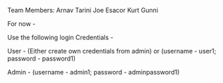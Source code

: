 Team Members:
Arnav
Tarini
Joe
Esacor
Kurt
Gunni

For  now - 

Use the following login Credentials - 

User - (Either create own credentials from admin) or (username - user1; password - password1)

Admin - (username - admin1; password - adminpassword1)
